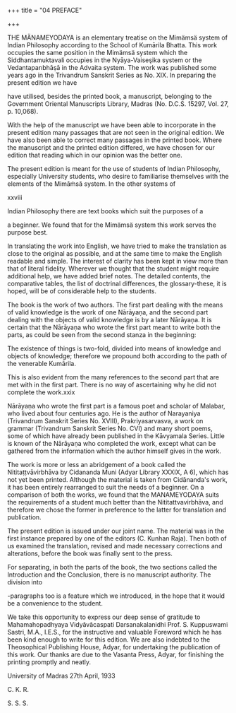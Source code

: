 +++
title = "04 PREFACE"

+++

THE MÄNAMEYODAYA is an elementary treatise on the Mimämsä system of Indian Philosophy according to the School of Kumārila Bhatta. This work occupies the same position in the Mimämsä system which the Siddhantamuktavali occupies in the Nyāya-Vaiseşika system or the Vedantaparıbhāṣā in the Advaita system. The work was published some years ago in the Trivandrum Sanskrit Series as No. XIX. In preparing the present edition we have 

have utilised, besides the printed book, a manuscript, belonging to the Government Oriental Manuscripts Library, Madras (No. D.C.S. 15297, Vol. 27, p. 10,068). 

With the help of the manuscript we have been able to incorporate in the present edition many passages that are not seen in the original edition. We have also been able to correct many passages in the printed book. Where the manuscript and the printed edition differed, we have chosen for our edition that reading which in our opinion was the better one. 

The present edition is meant for the use of students of Indian Philosophy, especially University students, who desire to familiarise themselves with the elements of the Mimāṁsă system. In the other systems of 

xxviii 

Indian Philosophy there are text books which suit the purposes of a 

a beginner. We found that for the Mimämsä system this work serves the purpose best. 

In translating the work into English, we have tried to make the translation as close to the original as possible, and at the same time to make the English readable and simple. The interest of clarity has been kept in view more than that of literal fidelity. Wherever we thought that the student might require additional help, we have added brief notes. The detailed contents, the comparative tables, the list of doctrinal differences, the glossary-these, it is hoped, will be of considerable help to the students. 

The book is the work of two authors. The first part dealing with the means of valid knowledge is the work of one Nārāyaṇa, and the second part dealing with the objects of valid knowledge is by a later Nārāyaņa. It is certain that the Nārāyaṇa who wrote the first part meant to write both the parts, as could be seen from the second stanza in the beginning: 

The existence of things is two-fold, divided into means of knowledge and objects of knowledge; therefore we propound both according to the path of the venerable Kumārila. 

This is also evident from the many references to the second part that are met with in the first part. There is no way of ascertaining why he did not complete the work.xxix 

Nārāyaṇa who wrote the first part is a famous poet and scholar of Malabar, who lived about four centuries ago. He is the author of Narayaniya (Trivandrum Sanskrit Series No. XVIII), Prakriyasarvasva, a work on grammar (Trivandrum Sanskrit Series No. CVI) and many short poems, some of which have already been published in the Kāvyamala Series. Little is known of the Nārāyaṇa who completed the work, except what can be gathered from the information which the author himself gives in the work. 

The work is more or less an abridgement of a book called the Nititaṭṭvāvirbhāva by Cidananda Muni (Adyar Library XXXIX, A 6), which has not yet been printed. Although the material is taken from Cidānanda's work, it has been entirely rearranged to suit the needs of a beginner. On a comparison of both the works, we found that the MANAMEYODAYA suits the requirements of a student much better than the Nititattvavirbhāva, and therefore we chose the former in preference to the latter for translation and publication. 

The present edition is issued under our joint name. The material was in the first instance prepared by one of the editors (C. Kunhan Raja). Then both of us examined the translation, revised and made necessary corrections and alterations, before the book was finally sent to the press. 

For separating, in both the parts of the book, the two sections called the Introduction and the Conclusion, there is no manuscript authority. The division into 

-paragraphs too is a feature which we introduced, in the hope that it would be a convenience to the student. 

We take this opportunity to express our deep sense of gratitude to Mahamahopadhyaya Vidyāvācaspati Darsanakalanidhi Prof. S. Kuppuswami Sastri, M.A., I.E.S., for the instructive and valuable Foreword which he has been kind enough to write for this edition. We are also indebted to the Theosophical Publishing House, Adyar, for undertaking the publication of this work. Our thanks are due to the Vasanta Press, Adyar, for finishing the printing promptly and neatly. 

University of Madras 27th April, 1933 

C. K. R. 

S. S. S. 
